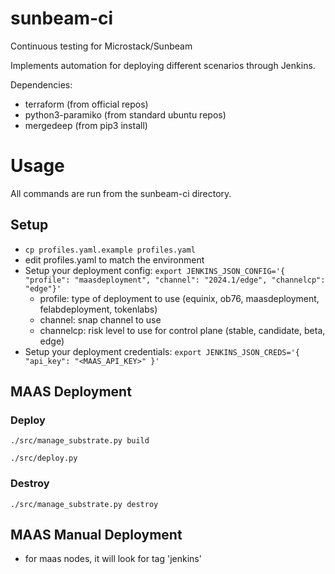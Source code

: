 # sunbeam-ci
Continuous testing for Microstack/Sunbeam

Implements automation for deploying different scenarios through Jenkins.

Dependencies:
- terraform (from official repos)
- python3-paramiko (from standard ubuntu repos)
- mergedeep (from pip3 install)

# Usage
All commands are run from the sunbeam-ci directory.

## Setup
- `cp profiles.yaml.example profiles.yaml`
- edit profiles.yaml to match the environment
- Setup your deployment config: `export JENKINS_JSON_CONFIG='{ "profile": "maasdeployment", "channel": "2024.1/edge", "channelcp": "edge"}'`
  - profile: type of deployment to use (equinix, ob76, maasdeployment, felabdeployment, tokenlabs)
  - channel: snap channel to use
  - channelcp: risk level to use for control plane (stable, candidate, beta, edge)
- Setup your deployment credentials: `export JENKINS_JSON_CREDS='{ "api_key": "<MAAS_API_KEY>" }'`

## MAAS Deployment
### Deploy
`./src/manage_substrate.py build`

`./src/deploy.py`

### Destroy
`./src/manage_substrate.py destroy`

## MAAS Manual Deployment
- for maas nodes, it will look for tag 'jenkins'
